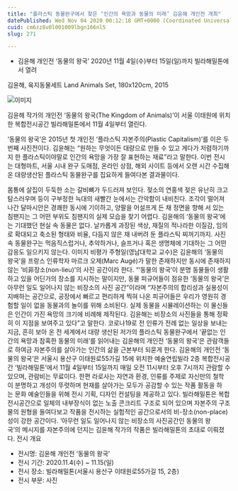 ```yaml
---
title: "플라스틱 동물완구에서 찾은 ‘인간의 욕망과 동물의 미래’ 김윤해 개인전 개최"
datePublished: Wed Nov 04 2020 00:12:18 GMT+0000 (Coordinated Universal Time)
cuid: cm6zz8v0l001009lbgn166nl5
slug: 271

---
```



- 김윤해 개인전 ‘동물의 왕국’ 2020년 11월 4일(수)부터 15일(일)까지 빌라해밀톤에서 열려

김윤해, 육지동물세트 Land Animals Set, 180x120cm, 2015

![이미지](https://cdn.hashnode.com/res/hashnode/image/upload/v1739247818360/2e5cd693-4c09-4b5c-bd33-118147b4fced.jpeg)

김윤해 작가의 개인전 ‘동물의 왕국(The Kingdom of Animals)’이 서울 이태원에 위치한 복합전시공간 빌라해밀톤에서 11월 4일부터 열린다.

‘동물의 왕국’은 2015년 첫 개인전 ‘플라스틱 자본주의(Plastic Capitalism)’를 이은 두 번째 사진전이다. 김윤해는 “원하는 무엇이든 대량으로 만들 수 있고 게다가 저렴하기까지 한 플라스틱이야말로 인간의 욕망을 가장 잘 표현하는 재료”라고 말한다. 이번 전시는 대형마트, 서울 시내 완구 도매점, 온라인 상점, 해외 사이트 등에서 오랜 시간 수집해온 대량생산된 플라스틱 동물완구를 집요하게 들여다본 결과물이다.

몸통에 살집이 두둑한 소는 갈비뼈가 두드러져 보인다. 젖소의 연홍색 젖은 유난히 크고 탐스러우며 등이 구부정한 늑대의 새빨간 눈에서는 간악함이 내비친다. 조각이 떨어져 나간 달마시안은 경쾌한 동시에 기이하고, 양팔을 어설프게 든 채 정면을 향해 서 있는 침팬지는 그 어떤 부위도 침팬지의 실제 모습을 찾기 어렵다. 김윤해의 ‘동물의 왕국’에는 기대했던 현실 속 동물은 없다. 날카롭게 과장된 색상, 재질의 적나라한 이질감, 임의로 확대되고 축소된 형태와 비율, 다듬지 않은 채 내버려 둔 플라스틱 찌꺼기까지. 사진 속 동물완구는 먹음직스럽거나, 추악하거나, 슬프거나 혹은 생명체에 기대하는 그 어떤 감응도 일으키지 않는다. 이미지 비평가 주형일(영남대학교 교수)은 김윤해의 ‘동물의 왕국’을 프랑스 인류학자 마르크 오제(Marc Augé)가 말한 존재하지만 동시에 존재하지 않는 ‘비非장소(non-lieu)’의 사진 공간이라 한다. “‘동물의 왕국’이 분명 동물들이 생활하고 있을 어딘가의 장소를 지시하는 말이지만, 동물 피규어들이 점유한 ‘동물의 왕국’은 아무런 일도 일어나지 않는 비장소의 사진 공간”이라며 “자본주의의 합리성과 실용성이 지배하는 공간으로, 공장에서 빠르고 편리하게 찍혀 나온 피규어들은 우리가 영원히 경험할 일이 없을 동물과의 놀이를 위해 소비된다. 실제 동물을 시뮬레이션하는 이 물신들은 인간이 가진 욕망의 크기에 비례해 제작된다. 김윤해는 비장소의 사진들을 통해 정확히 이 지점을 보여주고 있다”고 말한다. 코로나19로 전 인류가 전례 없는 일상을 보내는 지금, 흔히 보아 온 전 세계에서 대량 생산된 저가의 플라스틱 동물완구에서 ‘끝없는 인간의 욕망과 참혹한 동물의 미래’를 읽어내는 김윤해의 개인전 ‘동물의 왕국’은 관람객들로 하여금 자본주의를 살아가는 인간의 삶을 근본부터 되묻게 한다. 김윤해의 개인전 ‘동물의 왕국’은 서울시 용산구 이태원로55가길 15에 위치한 예술연립빌라 2층 복합전시공간 ‘빌라해밀톤’에서 11월 4일부터 15일까지 매일 오전 11시부터 오후 7시까지 관람할 수 있으며, 관람비는 무료이다. 한편 라로사는 자연과 환경, 인류를 주제로 자신만의 철학이 분명하고 개성이 뚜렷하며 현재를 살아가는 모두가 공감할 수 있는 작품 활동을 하는 문화 예술인들을 위해 전시 기획, 디자인 컨설팅을 제공하고 있다. 빌라해밀톤은 복합전시공간으로 일체의 내부장식이 없는 노출 콘크리트 구조로 되어 있으며 자본주의 구조물의 원형을 들여다보고 작품을 전시하는 실험적인 공간으로서의 비-장소(non-place)성이 강한 공간이다. ‘아무런 일도 일어나지 않는 비장소의 사진공간인 동물의 왕국’의 메시지를 자본주의에 던지는 김윤해 작가의 작품은 빌라해밀톤의 초대로 이뤄졌다. 전시 개요

- 전시명: 김윤해 개인전 ‘동물의 왕국’
- 전시 기간: 2020.11.4(수) ~ 11.15(일)
- 전시 장소: 빌라해밀톤(서울시 용산구 이태원로55가길 15, 2층)
- 전시 부문: 사진